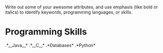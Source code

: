 Write out some of your awesome attributes, and use emphasis (like bold or italics) to identify keywords, programming languages, or skills.
<h1>Programming Skills</h1>
      .*__Java__*
      .*__C__*
      .*Databases*
      .*Python*
